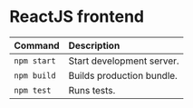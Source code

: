 # ReactJS frontend

| Command | Description |
| :---  | :---  |
| `npm start` | Start development server. |
| `npm build` | Builds production bundle. |
| `npm test`  | Runs tests. |
